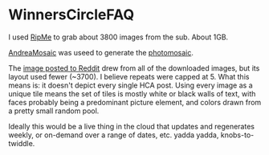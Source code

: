 # WinnersCircleFAQ
I used <a href=https://github.com/ripmeapp/ripme/wiki/How-To-Run-RipMe>RipMe</a> to grab about 3800 images from the sub. About 1GB.

<a href=http://www.andreaplanet.com/andreamosaic/>AndreaMosaic</a> was useed to generate the <a href=https://en.wikipedia.org/wiki/Photographic_mosaic>photomosaic</a>.

The <a href=https://www.reddit.com/r/HermanCainAward/comments/piim1z/winners_circle/>image posted to Reddit</a> drew from all of the downloaded images, but its layout used fewer (~3700). I believe repeats were capped at 5. What this means is: it doesn't depict every single HCA post. Using every image as a unique tile means the set of tiles is mostly white or black walls of text, with faces probably being a predominant picture element, and colors drawn from a pretty small random pool.

Ideally this would be a live thing in the cloud that updates and regenerates weekly, or on-demand over a range of dates, etc. yadda yadda, knobs-to-twiddle. 
